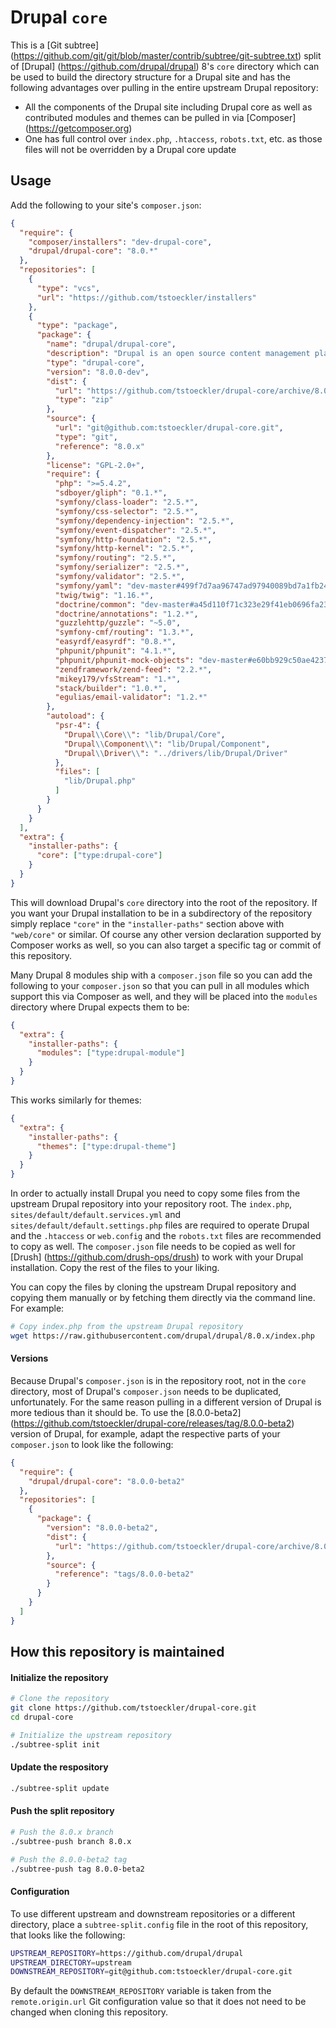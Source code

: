 Drupal `core`
============

This is a [Git subtree] (https://github.com/git/git/blob/master/contrib/subtree/git-subtree.txt) split of [Drupal] (https://github.com/drupal/drupal) 8's `core` directory which can be used to build the directory structure for a Drupal site and has the following advantages over pulling in the entire upstream Drupal repository:
- All the components of the Drupal site including Drupal core as well as contributed modules and themes can be pulled in via [Composer] (https://getcomposer.org)
- One has full control over `index.php`, `.htaccess`, `robots.txt`, etc. as those files will not be overridden by a Drupal core update

Usage
---
Add the following to your site's `composer.json`:
``` json
{
  "require": {
    "composer/installers": "dev-drupal-core",
    "drupal/drupal-core": "8.0.*"
  },
  "repositories": [
    {
      "type": "vcs",
      "url": "https://github.com/tstoeckler/installers"
    },
    {
      "type": "package",
      "package": {
        "name": "drupal/drupal-core",
        "description": "Drupal is an open source content management platform powering millions of websites and applications.",
        "type": "drupal-core",
        "version": "8.0.0-dev",
        "dist": {
          "url": "https://github.com/tstoeckler/drupal-core/archive/8.0.x.zip",
          "type": "zip"
        },
        "source": {
          "url": "git@github.com:tstoeckler/drupal-core.git",
          "type": "git",
          "reference": "8.0.x"
        },
        "license": "GPL-2.0+",
        "require": {
          "php": ">=5.4.2",
          "sdboyer/gliph": "0.1.*",
          "symfony/class-loader": "2.5.*",
          "symfony/css-selector": "2.5.*",
          "symfony/dependency-injection": "2.5.*",
          "symfony/event-dispatcher": "2.5.*",
          "symfony/http-foundation": "2.5.*",
          "symfony/http-kernel": "2.5.*",
          "symfony/routing": "2.5.*",
          "symfony/serializer": "2.5.*",
          "symfony/validator": "2.5.*",
          "symfony/yaml": "dev-master#499f7d7aa96747ad97940089bd7a1fb24ad8182a",
          "twig/twig": "1.16.*",
          "doctrine/common": "dev-master#a45d110f71c323e29f41eb0696fa230e3fa1b1b5",
          "doctrine/annotations": "1.2.*",
          "guzzlehttp/guzzle": "~5.0",
          "symfony-cmf/routing": "1.3.*",
          "easyrdf/easyrdf": "0.8.*",
          "phpunit/phpunit": "4.1.*",
          "phpunit/phpunit-mock-objects": "dev-master#e60bb929c50ae4237aaf680a4f6773f4ee17f0a2",
          "zendframework/zend-feed": "2.2.*",
          "mikey179/vfsStream": "1.*",
          "stack/builder": "1.0.*",
          "egulias/email-validator": "1.2.*"
        },
        "autoload": {
          "psr-4": {
            "Drupal\\Core\\": "lib/Drupal/Core",
            "Drupal\\Component\\": "lib/Drupal/Component",
            "Drupal\\Driver\\": "../drivers/lib/Drupal/Driver"
          },
          "files": [
            "lib/Drupal.php"
          ]
        }
      }
    }
  ],
  "extra": {
    "installer-paths": {
      "core": ["type:drupal-core"]
    }
  }
}
```

This will download Drupal's `core` directory into the root of the repository. If you want your Drupal installation to be in a subdirectory of the repository simply replace `"core"` in the `"installer-paths"` section above with `"web/core"` or similar. Of course any other version declaration supported by Composer works as well, so you can also target a specific tag or commit of this repository.

Many Drupal 8 modules ship with a `composer.json` file so you can add the following to your `composer.json` so that you can pull in all modules which support this via Composer as well, and they will be placed into the `modules` directory where Drupal expects them to be:
``` json
{
  "extra": {
    "installer-paths": {
      "modules": ["type:drupal-module"]
    }
  }
}
```
This works similarly for themes:
``` json
{
  "extra": {
    "installer-paths": {
      "themes": ["type:drupal-theme"]
    }
  }
}
```

In order to actually install Drupal you need to copy some files from the upstream Drupal repository into your repository root. The `index.php`, `sites/default/default.services.yml` and `sites/default/default.settings.php` files are required to operate Drupal and the `.htaccess` or `web.config` and the `robots.txt` files are recommended to copy as well. The `composer.json` file needs to be copied as well for [Drush] (https://github.com/drush-ops/drush) to work with your Drupal installation. Copy the rest of the files to your liking.

You can copy the files by cloning the upstream Drupal repository and copying them manually or by fetching them directly via the command line. For example:
``` bash
# Copy index.php from the upstream Drupal repository
wget https://raw.githubusercontent.com/drupal/drupal/8.0.x/index.php
```

#### Versions
Because Drupal's `composer.json` is in the repository root, not in the `core` directory, most of Drupal's `composer.json` needs to be duplicated, unfortunately. For the same reason pulling in a different version of Drupal is more tedious than it should be. To use the [8.0.0-beta2] (https://github.com/tstoeckler/drupal-core/releases/tag/8.0.0-beta2) version of Drupal, for example, adapt the respective parts of your `composer.json` to look like the following:
``` json
{
  "require": {
    "drupal/drupal-core": "8.0.0-beta2"
  },
  "repositories": [
    {
      "package": {
        "version": "8.0.0-beta2",
        "dist": {
          "url": "https://github.com/tstoeckler/drupal-core/archive/8.0.0-beta2.zip",
        },
        "source": {
          "reference": "tags/8.0.0-beta2"
        }
      }
    }
  ]
}
```

How this repository is maintained
----

#### Initialize the repository
``` bash
# Clone the repository
git clone https://github.com/tstoeckler/drupal-core.git
cd drupal-core

# Initialize the upstream repository
./subtree-split init
```

#### Update the respository
``` bash
./subtree-split update
```

#### Push the split repository
```bash
# Push the 8.0.x branch
./subtree-push branch 8.0.x

# Push the 8.0.0-beta2 tag
./subtree-push tag 8.0.0-beta2
```

#### Configuration
To use different upstream and downstream repositories or a different directory,
place a `subtree-split.config` file in the root of this repository, that looks
like the following:
```bash
UPSTREAM_REPOSITORY=https://github.com/drupal/drupal
UPSTREAM_DIRECTORY=upstream
DOWNSTREAM_REPOSITORY=git@github.com:tstoeckler/drupal-core.git
```
By default the `DOWNSTREAM_REPOSITORY` variable is taken from the `remote.origin.url` Git configuration value so that it does not need to be changed when cloning this repository.
